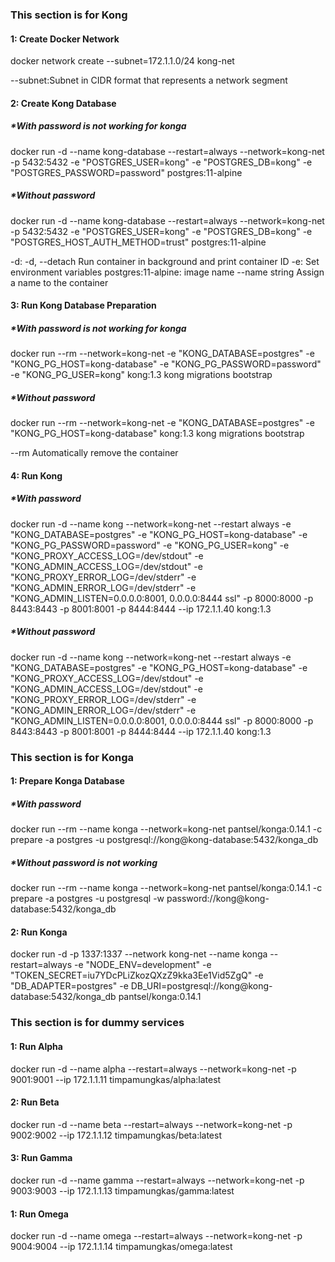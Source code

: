 ### This section is for Kong 

#### 1: Create Docker Network 
docker network create --subnet=172.1.1.0/24 kong-net

--subnet:Subnet in CIDR format that represents a network segment

#### 2: Create Kong Database ####
##### *With password is not working for konga
docker run -d --name kong-database --restart=always --network=kong-net -p 5432:5432 -e "POSTGRES_USER=kong" -e "POSTGRES_DB=kong" -e "POSTGRES_PASSWORD=password" postgres:11-alpine

##### *Without password
docker run -d --name kong-database --restart=always --network=kong-net -p 5432:5432 -e "POSTGRES_USER=kong" -e "POSTGRES_DB=kong"  -e "POSTGRES_HOST_AUTH_METHOD=trust" postgres:11-alpine

-d: -d, --detach                    Run container in background and print container ID
-e:  Set environment variables
postgres:11-alpine: image name
--name string                    Assign a name to the container
#### 3: Run Kong Database Preparation ####
##### *With password is not working for konga
docker run --rm --network=kong-net  -e "KONG_DATABASE=postgres" -e "KONG_PG_HOST=kong-database"  -e "KONG_PG_PASSWORD=password" -e "KONG_PG_USER=kong" kong:1.3 kong migrations bootstrap

##### *Without password
docker run --rm --network=kong-net  -e "KONG_DATABASE=postgres" -e "KONG_PG_HOST=kong-database"   kong:1.3 kong migrations bootstrap

--rm                             Automatically remove the container


#### 4: Run Kong 
##### *With password
docker run -d --name kong --network=kong-net --restart always -e "KONG_DATABASE=postgres" -e "KONG_PG_HOST=kong-database"   -e "KONG_PG_PASSWORD=password" -e "KONG_PG_USER=kong" -e "KONG_PROXY_ACCESS_LOG=/dev/stdout" -e "KONG_ADMIN_ACCESS_LOG=/dev/stdout" -e "KONG_PROXY_ERROR_LOG=/dev/stderr" -e "KONG_ADMIN_ERROR_LOG=/dev/stderr" -e "KONG_ADMIN_LISTEN=0.0.0.0:8001, 0.0.0.0:8444 ssl" -p 8000:8000 -p 8443:8443 -p 8001:8001 -p 8444:8444 --ip 172.1.1.40 kong:1.3

##### *Without password
docker run -d --name kong --network=kong-net --restart always -e "KONG_DATABASE=postgres" -e "KONG_PG_HOST=kong-database" -e "KONG_PROXY_ACCESS_LOG=/dev/stdout" -e "KONG_ADMIN_ACCESS_LOG=/dev/stdout" -e "KONG_PROXY_ERROR_LOG=/dev/stderr" -e "KONG_ADMIN_ERROR_LOG=/dev/stderr" -e "KONG_ADMIN_LISTEN=0.0.0.0:8001, 0.0.0.0:8444 ssl" -p 8000:8000 -p 8443:8443 -p 8001:8001 -p 8444:8444 --ip 172.1.1.40 kong:1.3

### This section is for Konga ####
#### 1: Prepare Konga Database ####
##### *With password 
docker run --rm --name konga --network=kong-net pantsel/konga:0.14.1 -c prepare -a postgres -u postgresql://kong@kong-database:5432/konga_db

##### *Without password is not working
docker run --rm --name konga --network=kong-net pantsel/konga:0.14.1 -c prepare -a postgres -u postgresql -w password://kong@kong-database:5432/konga_db

#### 2: Run Konga ####
docker run -d -p 1337:1337 --network kong-net --name konga --restart=always -e "NODE_ENV=development" -e "TOKEN_SECRET=iu7YDcPLiZkozQXzZ9kka3Ee1Vid5ZgQ" -e "DB_ADAPTER=postgres" -e DB_URI=postgresql://kong@kong-database:5432/konga_db pantsel/konga:0.14.1

### This section is for dummy services 
#### 1: Run Alpha
docker run -d --name alpha --restart=always --network=kong-net -p 9001:9001 --ip 172.1.1.11 timpamungkas/alpha:latest

#### 2: Run Beta 
docker run -d --name beta --restart=always --network=kong-net -p 9002:9002 --ip 172.1.1.12 timpamungkas/beta:latest

#### 3: Run Gamma 
docker run -d --name gamma --restart=always --network=kong-net -p 9003:9003 --ip 172.1.1.13 timpamungkas/gamma:latest

#### 1: Run Omega 
docker run -d --name omega --restart=always --network=kong-net -p 9004:9004 --ip 172.1.1.14 timpamungkas/omega:latest